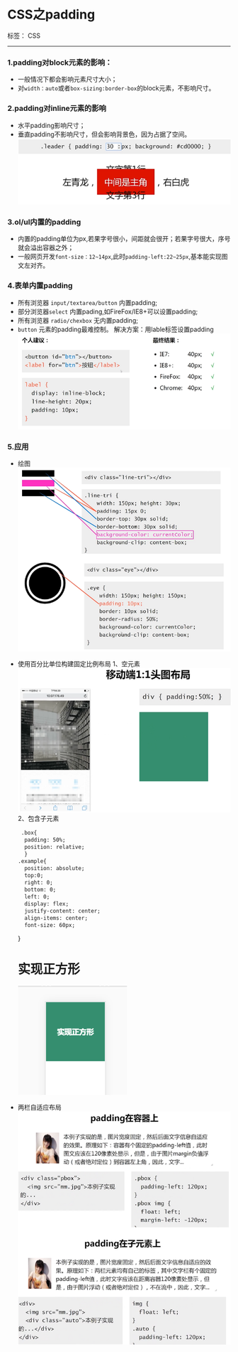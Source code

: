 ﻿# CSS之padding

标签： CSS

---

### 1.padding对block元素的影响：

 - 一般情况下都会影响元素尺寸大小；
 - 对`width：auto`或者`box-sizing:border-box`的block元素，不影响尺寸。
### 2.padding对inline元素的影响
 - 水平padding影响尺寸；
 - 垂直padding不影响尺寸，但会影响背景色，因为占据了空间。
![images][1]

### 3.ol/ul内置的padding

 - 内置的padding单位为px,若果字号很小，间距就会很开；若果字号很大，序号就会溢出容器之外；
 - 一般网页开发`font-size：12~14px`,此时`padding-left:22~25px`,基本能实现图文左对齐。

### 4.表单内置padding

 - 所有浏览器 `input/textarea/button` 内置padding;
 - 部分浏览器`select` 内置pading,如FireFox/IE8+可以设置padding;
 - 所有浏览器 `radio/chexbox` 无内置padding;
 - `button` 元素的padding最难控制。
 解决方案：用lable标签设置padding
![images][2]

### 5.应用
- 绘图
![padding04][3]
- 使用百分比单位构建固定比例布局
1、空元素
![padding07][4]
2、包含子元素

       .box{
        padding: 50%;
        position: relative;
        }
      .example{
        position: absolute;
        top:0;
        right: 0;
        bottom: 0;
        left: 0;
        display: flex;
        justify-content: center;
        align-items: center;
        font-size: 60px;
    }
        <div class="box">
            <div class='example'>
                <h1>实现正方形</h1>
            </div>
        </div>

  ![images06][5]


 - 两栏自适应布局
![images][6]







  [1]: https://github.com/liva92/CSS/blob/master/images/padding02.png
  [2]: https://github.com/liva92/CSS/blob/master/images/padding03.png
  [3]: https://github.com/liva92/CSS/blob/master/images/padding04.png
  [4]: https://github.com/liva92/CSS/blob/master/images/padding07.png
  [5]: https://github.com/liva92/CSS/blob/master/images/padding06.png
  [6]: https://github.com/liva92/CSS/blob/master/images/padding05.png
